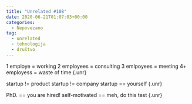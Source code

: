 ```yaml
---
title: "Unrelated #108"
date: 2020-06-21T01:07:03+00:00
categories:
  - Nepovezano
tag:
  - unrelated
  - tehnologija
  - društvo
---
```


1 employe   = working
2 employees = consulting
3 emlpoyees = meeting
4+ employess = waste of time
{.unr}

startup != product
startup != company
startup == yourself
{.unr}

PhD.           == you are hired!
self-motivated == meh, do this test
{.unr}
